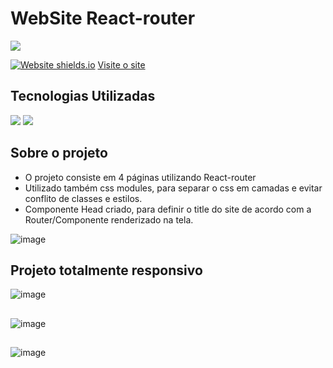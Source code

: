 # WebSite React-router

<a href="https://www.linkedin.com/in/mayk-gomes-11b86222b/"><img src="https://img.shields.io/badge/LinkedIn-0077B5?style=for-the-badge&logo=linkedin&logoColor=white"/><a/>
 
 [![Website shields.io](https://img.shields.io/website-up-down-green-red/http/shields.io.svg)](http://shields.io/)
<a href='https://website-vikings-router-priv.vercel.app/'>Visite o site</a>

## Tecnologias Utilizadas
<div style={display:'flex'}>

<img src='https://img.shields.io/badge/React-20232A?style=for-the-badge&logo=react&logoColor=61DAFB' />
 <img src='https://img.shields.io/badge/React_Router-CA4245?style=for-the-badge&logo=react-router&logoColor=white' />
</div>

## Sobre o projeto
* O projeto consiste em 4 páginas utilizando React-router
* Utilizado também css modules, para separar o css em camadas e evitar conflito de classes e estilos.
* Componente Head criado, para definir o title do site de acordo com a Router/Componente renderizado na tela.
 
 ![image](https://user-images.githubusercontent.com/77819811/159271777-c807db46-72c9-47f5-8a15-5e86b58aafd8.png)
 
 ## Projeto totalmente responsivo
 
![image](https://user-images.githubusercontent.com/77819811/159272134-a7ebd1c2-bf9f-4509-a9b2-b3f26c3b230e.png)
##
![image](https://user-images.githubusercontent.com/77819811/159272286-03beaf86-e2d1-4d91-951c-f15e78665768.png)
##
![image](https://user-images.githubusercontent.com/77819811/159272484-9e858bbe-2587-42a9-b036-84118a6dab2d.png)

